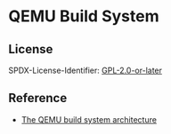 # QEMU Build System

## License

SPDX-License-Identifier: [GPL-2.0-or-later](LICENSE)

## Reference

- [The QEMU build system architecture](https://qemu.readthedocs.io/en/latest/devel/build-system.html)
